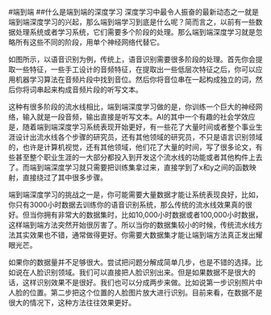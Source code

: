 #端到端
##什么是端到端的深度学习
深度学习中最令人振奋的最新动态之一就是端到端深度学习的兴起，那么端到端学习到底是什么呢？简而言之，以前有一些数据处理系统或者学习系统，它们需要多个阶段的处理。那么端到端深度学习就是忽略所有这些不同的阶段，用单个神经网络代替它。

如图所示，以语音识别为例，传统上，语音识别需要很多阶段的处理。首先你会提取一些特征，一些手工设计的音频特征，在提取出一些低层次特征之后，你可以应用机器学习算法在音频片段中找到音位。然后你将音位串在一起构成独立的词，然后你将词串起来构成音频片段的听写文本。

这种有很多阶段的流水线相比，端到端深度学习做的是，你训练一个巨大的神经网络，输入就是一段音频，输出直接是听写文本。AI的其中一个有趣的社会学效应是，随着端到端深度学习系统表现开始更好，有一些花了大量时间或者整个事业生涯设计出流水线各个步骤的研究员，还有其他领域的研究员，不只是语言识别领域的，也许是计算机视觉，还有其他领域，他们花了大量的时间，写了很多论文，有些甚至整个职业生涯的一大部分都投入到开发这个流水线的功能或者其他构件上去了。而端到端深度学习就只需要把训练集拿过来，直接学到了x和y之间的函数映射，直接绕过了其中很多步骤。

端到端深度学习的挑战之一是，你可能需要大量数据才能让系统表现良好，比如，你只有3000小时数据去训练你的语音识别系统，那么传统的流水线效果真的很好。但当你拥有非常大的数据集时，比如10,000小时数据或者100,000小时数据，这样端到端方法突然开始很厉害了。所以当你的数据集较小的时候，传统流水线方法其实效果也不错，通常做得更好。你需要大数据集才能让端到端方法真正发出耀眼光芒。

如果你的数据量并不足够很大。尝试把问题分解成简单几步，也是不错的选择。比如说在人脸识别领域。我们可以直接把人脸识别出来。但是如果数据不是很大的话，这样识别效果不是很好。我们也可以分成两步来做。比如说第一步识别照片中人脸的位置。第二步把这个位置的人脸图片放大进行识别。目前来看，在数据不是很大的情况下，这种方法往往效果更好。
